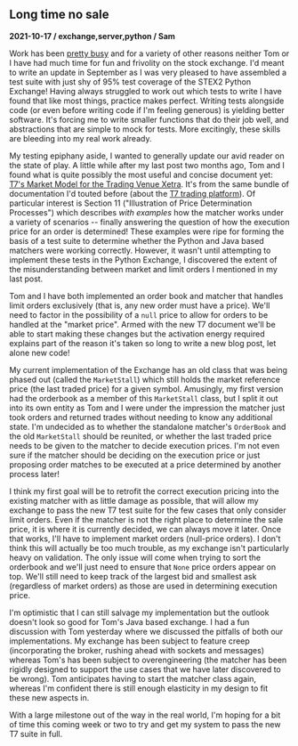 ## Long time no sale
**2021-10-17 / exchange,server,python / Sam**

Work has been [pretty busy](https://twitter.com/samstudio8/status/1438834677893287937) and for a variety of other reasons neither Tom or I have had much time for fun and frivolity on the stock exchange.
I'd meant to write an update in September as I was very pleased to have assembled a test suite with just shy of 95% test coverage of the STEX2 Python Exchange!
Having always struggled to work out which tests to write I have found that like most things, practice makes perfect.
Writing tests alongside code (or even before writing code if I'm feeling generous) is yielding better software. It's forcing me to write smaller functions that do their job well, and abstractions that are simple to mock for tests.
More excitingly, these skills are bleeding into my real work already.

My testing epiphany aside, I wanted to generally update our avid reader on the state of play.
A little while after my last post two months ago, Tom and I found what is quite possibly the most useful and concise document yet: [T7's Market Model for the Trading Venue Xetra](https://www.xetra.com/resource/blob/2685962/f818a7bba76ed64b9fc1bea2693b151d/data/T7_Market_Model-_Xetra_en.pdf).
It's from the same bundle of documentation I'd touted before (about the [T7 trading platform](https://www.xetra.com/xetra-en/technology/t7)).
Of particular interest is Section 11 ("Illustration of Price Determination Processes") which describes *with examples* how the matcher works under a variety of scenarios -- finally answering the question of how the execution price for an order is determined!
These examples were ripe for forming the basis of a test suite to determine whether the Python and Java based matchers were working correctly.
However, it wasn't until attempting to implement these tests in the Python Exchange, I discovered the extent of the misunderstanding between market and limit orders I mentioned in my last post.

Tom and I have both implemented an order book and matcher that handles limit orders exclusively (that is, any new order must have a price).
We'll need to factor in the possibility of a `null` price to allow for orders to be handled at the "market price".
Armed with the new T7 document we'll be able to start making these changes but the activation energy required explains part of the reason it's taken so long to write a new blog post, let alone new code!

My current implementation of the Exchange has an old class that was being phased out (called the `MarketStall`) which still holds the market reference price (the last traded price) for a given symbol.
Amusingly, my first version had the orderbook as a member of this `MarketStall` class, but I split it out into its own entity as Tom and I were under the impression the matcher just took orders and returned trades without needing to know any additional state.
I'm undecided as to whether the standalone matcher's `OrderBook` and the old `MarketStall` should be reunited, or whether the last traded price needs to be given to the matcher to decide execution prices.
I'm not even sure if the matcher should be deciding on the execution price or just proposing order matches to be executed at a price determined by another process later!

I think my first goal will be to retrofit the correct execution pricing into the existing matcher with as little damage as possible, that will allow my exchange to pass the new T7 test suite for the few cases that only consider limit orders.
Even if the matcher is not the right place to determine the sale price, it is where it is currently decided, we can always move it later.
Once that works, I'll have to implement market orders (null-price orders). I don't think this will actually be too much trouble, as my exchange isn't particularly heavy on validation.
The only issue will come when trying to sort the orderbook and we'll just need to ensure that `None` price orders appear on top. We'll still need to keep track of the largest bid and smallest ask (regardless of market orders) as those are used in determining execution price.

I'm optimistic that I can still salvage my implementation but the outlook doesn't look so good for Tom's Java based exchange.
I had a fun discussion with Tom yesterday where we discussed the pitfalls of both our implementations.
My exchange has been subject to feature creep (incorporating the broker, rushing ahead with sockets and messages) whereas Tom's has been subject to overengineering (the matcher has been rigidly designed to support the use cases that we have later discovered to be wrong).
Tom anticipates having to start the matcher class again, whereas I'm confident there is still enough elasticity in my design to fit these new aspects in.

With a large milestone out of the way in the real world, I'm hoping for a bit of time this coming week or two to try and get my system to pass the new T7 suite in full.
